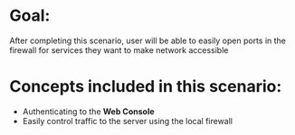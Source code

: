 # Goal:
After completing this scenario, user will be able to easily open ports in the firewall for services they want to make network accessible

# Concepts included in this scenario:
* Authenticating to the **Web Console**
* Easily control traffic to the server using the local firewall
